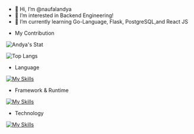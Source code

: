 - 👋 Hi, I’m @naufalandya
- 👀 I’m interested in Backend Engineering!
- 🌱 I’m currently learning Go-Language, Flask, PostgreSQL,and React JS
  
<!---
naufalandya/naufalandya is a ✨ special ✨ repository because its `README.md` (this file) appears on your GitHub profile.
You can click the Preview link to take a look at your changes.
--->

- My Contribution

![Andya's Stat](https://github-readme-stats.vercel.app/api?username=naufalandya\&show_icons=true\&show=reviews,discussions_started,discussions_answered,prs_merged,prs_merged_percentage)

![Top Langs](https://github-readme-stats.vercel.app/api/top-langs/?username=naufalandya&layout=compact&hide=php,html,css,ejs)

- Language

[![My Skills](https://skillicons.dev/icons?i=javascript,typescript,rust,python,go&perline=5)](https://skillicons.dev)

- Framework & Runtime

[![My Skills](https://skillicons.dev/icons?i=nodejs,elysia,express,bun,flask,fiber,react&perline=7)](https://skillicons.dev)

- Technology

[![My Skills](https://skillicons.dev/icons?i=postgres,supabase,mysql,mongodb,sqlite,redis&perline=6)](https://skillicons.dev)


